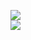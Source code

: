 [![](https://img.shields.io/badge/Made%20With-Github%20Spray-lightgrey.svg?style=for-the-badge&logo=github)](https://github.com/Annihil/github-spray#506)  
[![](https://i.imgur.com/2DrTn0Z.gif)](https://github.com/Annihil/github-spray)
